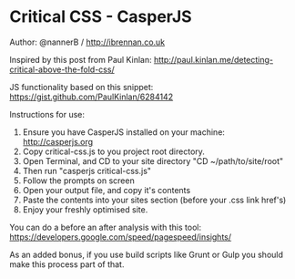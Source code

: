 Critical CSS - CasperJS
=====================

Author: @nannerB / http://ibrennan.co.uk

Inspired by this post from Paul Kinlan: http://paul.kinlan.me/detecting-critical-above-the-fold-css/

JS functionality based on this snippet: https://gist.github.com/PaulKinlan/6284142

Instructions for use:

1. Ensure you have CasperJS installed on your machine: http://casperjs.org
2. Copy critical-css.js to you project root directory.
3. Open Terminal, and CD to your site directory "CD ~/path/to/site/root"
4. Then run "casperjs critical-css.js"
5. Follow the prompts on screen
6. Open your output file, and copy it's contents
7. Paste the contents into your sites <head> section (before your .css link href's)
8. Enjoy your freshly optimised site.


You can do a before an after analysis with this tool: https://developers.google.com/speed/pagespeed/insights/


As an added bonus, if you use build scripts like Grunt or Gulp you should make this process part of that.
